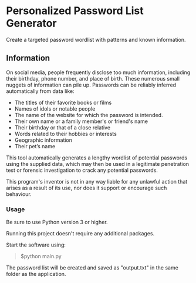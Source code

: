 # Personalized Password List Generator

Create a targeted password wordlist with patterns and known information.

## Information

On social media, people frequently disclose too much information, including their birthday, phone number, and place of birth. These numerous small nuggets of information can pile up. Passwords can be reliably inferred automatically from data like:

* The titles of their favorite books or films
* Names of idols or notable people
* The name of the website for which the password is intended.
* Their own name or a family member's or friend's name
* Their birthday or that of a close relative
* Words related to their hobbies or interests
* Geographic information
* Their pet’s name

This tool automatically generates a lengthy wordlist of potential passwords using the supplied data, which may then be used in a legitimate penetration test or forensic investigation to crack any potential passwords.

This program's inventor is not in any way liable for any unlawful action that arises as a result of its use, nor does it support or encourage such behaviour.

### Usage

Be sure to use Python version 3 or higher.

Running this project doesn't require any additional packages.

Start the software using:

> $python main.py

The password list will be created and saved as "output.txt" in the same folder as the application.

